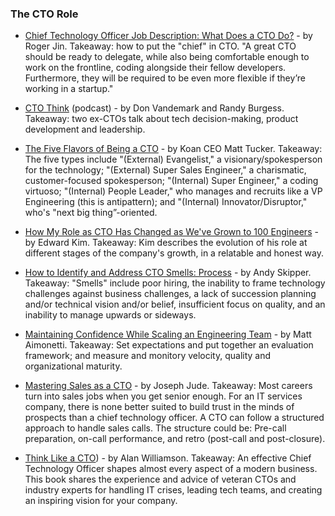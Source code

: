### The CTO Role

- [Chief Technology Officer Job Description: What Does a CTO Do?](https://buttercms.com/blog/chief-technology-officer-job-description-what-does-a-cto-do) - by Roger Jin. Takeaway: how to put the "chief" in CTO. "A great CTO should be ready to delegate, while also being comfortable enough to work on the frontline, coding alongside their fellow developers. Furthermore, they will be required to be even more flexible if they’re working in a startup."

- [CTO Think](https://www.ctothink.com) (podcast) - by Don Vandemark and Randy Burgess. Takeaway: two ex-CTOs talk about tech decision-making, product development and leadership.

- [The Five Flavors of Being a CTO](https://www.linkedin.com/pulse/five-flavors-being-cto-matt-tucker) - by Koan CEO Matt Tucker. Takeaway: The five types include "(External) Evangelist," a visionary/spokesperson for the technology; "(External) Super Sales Engineer," a charismatic, customer-focused spokesperson; "(Internal) Super Engineer," a coding virtuoso; "(Internal) People Leader," who manages and recruits like a VP Engineering (this is antipattern); and "(Internal) Innovator/Disruptor," who's "next big thing”-oriented.

- [How My Role as CTO Has Changed as We've Grown to 100 Engineers](https://engineering.gusto.com/how-my-role-as-cto-has-changed-as-weve-grown-to-100-engineers/) - by Edward Kim. Takeaway: Kim describes the evolution of his role at different stages of the company's growth, in a relatable and honest way.

- [How to Identify and Address CTO Smells: Process](https://medium.com/cto-craft/how-to-identify-and-address-cto-smells-process-b9a4265cb9f0) - by Andy Skipper. Takeaway: "Smells" include poor hiring, the inability to frame technology challenges against business challenges, a lack of succession planning and/or technical vision and/or belief, insufficient focus on quality, and an inability to manage upwards or sideways.

- [Maintaining Confidence While Scaling an Engineering Team](https://medium.com/@mattetti/building-confidence-as-a-cto-267e1c745552) - by Matt Aimonetti. Takeaway: Set expectations and put together an evaluation framework; and measure and monitory velocity, quality and organizational maturity.

- [Mastering Sales as a CTO](https://jjude.com/cto-sales/) - by Joseph Jude. Takeaway: Most careers turn into sales jobs when you get senior enough. For an IT services company, there is none better suited to build trust in the minds of prospects than a chief technology officer. A CTO can follow a structured approach to handle sales calls. The structure could be: Pre-call preparation, on-call performance, and retro (post-call and post-closure).

- [Think Like a CTO](https://www.manning.com/books/think-like-a-cto)) - by Alan Williamson. Takeaway: An effective Chief Technology Officer shapes almost every aspect of a modern business. This book shares the experience and advice of veteran CTOs and industry experts for handling IT crises, leading tech teams, and creating an inspiring vision for your company.
